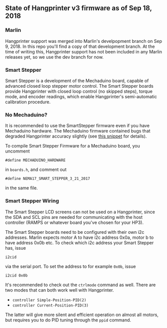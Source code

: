 ## State of Hangprinter v3 firmware as of Sep 18, 2018

### Marlin
Hangprinter support was merged into Marlin's develpopment branch on Sep 9, 2018.
In this repo you'll find a copy of that development branch.
At the time of writing this, Hangprinter support has not been included in any Marlin releases yet, so we use the dev branch for now.

### Smart Stepper
Smart Stepper is a development of the Mechaduino board, capable of advanced closed loop stepper motor control.
The Smart Stepper boards provide Hangprinter with closed loop control (no skipped steps), torque mode, and encoder readings, which enable Hangprinter's semi-automatic calibration
procedure.

### No Mechaduino?
It is recommended to use the SmartStepper firmware even if you have Mechaduino hardware.
The Mechaduino firmware contained bugs that degraded Hangprinter accuracy slightly (see [this snippet](https://gitlab.com/snippets/1752083) for details).

To compile Smart Stepper Firmware for a Mechaduino board, you uncomment
```
#define MECHADUINO_HARDWARE
```
in `boards.h`, and comment out
```
#define NEMA17_SMART_STEPPER_3_21_2017
```
in the same file.

### Smart Stepper Wiring
The Smart Stepper LCD screens can not be used on a Hangprinter, since the SDA and SCL pins are needed for communicating with the host controller (RAMPS or whatever board
you've chosen for your HP3).

The Smart Stepper boards need to be configured with their own i2c addresses.
Marlin expects motor A to have i2c address 0x0a, motor b to have address 0x0b etc.
To check which i2c address your Smart Stepper has, issue
```
i2cid
```
via the serial port.
To set the address to for example `0x0b`, issue
```
i2cid 0x0b
```

It's recommended to check out the `ctrlmode` command as well.
There are two modes that can both work well with Hangprinter.

 * `controller Simple-Position-PID(2)`
 * `controller Current-Position-PID(3)`

The latter will give more silent and efficient operation on almost all motors, but requires you to do PID tuning through the `ppid` command.
